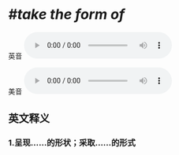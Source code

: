 # ***\#take the form of*** 
英音
<audio src="./media/take the form of1_AAC.aac" controls="controls"></audio>

美音
<audio src="./media/take the form of1_AAC.aac" controls="controls"></audio>



  

英文释义
---
### 1.**呈现……的形状；采取……的形式**  


